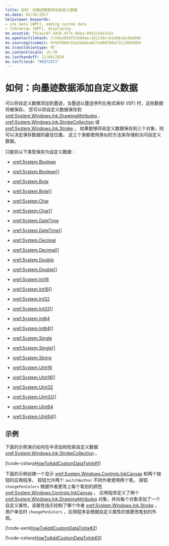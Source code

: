 ```yaml
---
title: 如何：向墨迹数据添加自定义数据
ms.date: 03/30/2017
helpviewer_keywords:
- ink data [WPF], adding custom data
- InkCanvas [WPF], displaying
ms.assetid: f02aac6f-3436-4f7c-b6ea-0452cba5332c
ms.openlocfilehash: 7c59a205df5358daec101339cc6a308c8e38a9d6
ms.sourcegitcommit: 9f6df084c53a3da0ea657ed0d708a72213683084
ms.translationtype: MT
ms.contentlocale: zh-CN
ms.lasthandoff: 12/09/2020
ms.locfileid: "96972472"
---
```

# <a name="how-to-add-custom-data-to-ink-data"></a>如何：向墨迹数据添加自定义数据
可以将自定义数据添加到墨迹，当墨迹以墨迹序列化格式保存 (ISF) 时，这些数据将被保存。  您可以将自定义数据保存到 <xref:System.Windows.Ink.DrawingAttributes> 、 <xref:System.Windows.Ink.StrokeCollection> 或 <xref:System.Windows.Ink.Stroke> 。  如果能够将自定义数据保存到三个对象，则可以决定保存数据的最佳位置。  这三个类都使用类似的方法来存储和访问自定义数据。  
  
 只能将以下类型保存为自定义数据：  
  
- <xref:System.Boolean>  
  
- <xref:System.Boolean>[]  
  
- <xref:System.Byte>  
  
- <xref:System.Byte>[]  
  
- <xref:System.Char>  
  
- <xref:System.Char>[]  
  
- <xref:System.DateTime>  
  
- <xref:System.DateTime>[]  
  
- <xref:System.Decimal>  
  
- <xref:System.Decimal>[]  
  
- <xref:System.Double>  
  
- <xref:System.Double>[]  
  
- <xref:System.Int16>  
  
- <xref:System.Int16>[]  
  
- <xref:System.Int32>  
  
- <xref:System.Int32>[]  
  
- <xref:System.Int64>  
  
- <xref:System.Int64>[]  
  
- <xref:System.Single>  
  
- <xref:System.Single>[]  
  
- <xref:System.String>  
  
- <xref:System.UInt16>  
  
- <xref:System.UInt16>[]  
  
- <xref:System.UInt32>  
  
- <xref:System.UInt32>[]  
  
- <xref:System.UInt64>  
  
- <xref:System.UInt64>[]  
  
## <a name="example"></a>示例  
 下面的示例演示如何在中添加和检索自定义数据 <xref:System.Windows.Ink.StrokeCollection> 。  
  
 [!code-csharp[HowToAddCustomDataToInk#1](~/samples/snippets/csharp/VS_Snippets_Wpf/HowToAddCustomDataToInk/CSharp/Window1.xaml.cs#1)]  
  
 下面的示例创建一个显示 <xref:System.Windows.Controls.InkCanvas> 和两个按钮的应用程序。  按钮允许两个 `switchAuthor` 不同作者使用两个笔。  按钮 `changePenColors` 根据作者更改上每个笔划的颜色 <xref:System.Windows.Controls.InkCanvas> 。  应用程序定义了两个 <xref:System.Windows.Ink.DrawingAttributes> 对象，并向每个对象添加了一个自定义属性，该属性指示绘制了哪个作者 <xref:System.Windows.Ink.Stroke> 。  用户单击时 `changePenColors` ，应用程序会根据自定义属性的值更改笔划的外观。  
  
 [!code-xaml[HowToAddCustomDataToInk#2](~/samples/snippets/csharp/VS_Snippets_Wpf/HowToAddCustomDataToInk/CSharp/Window1.xaml#2)]  
  
 [!code-csharp[HowToAddCustomDataToInk#3](~/samples/snippets/csharp/VS_Snippets_Wpf/HowToAddCustomDataToInk/CSharp/Window1.xaml.cs#3)]
